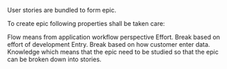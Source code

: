 User stories are bundled to form epic.

 To create epic following properties shall be taken care:

Flow means from application workflow perspective
Effort. Break based on effort of development
Entry. Break based on how customer enter data.
Knowledge which means that the epic need to be studied so that the epic can be broken down into stories.